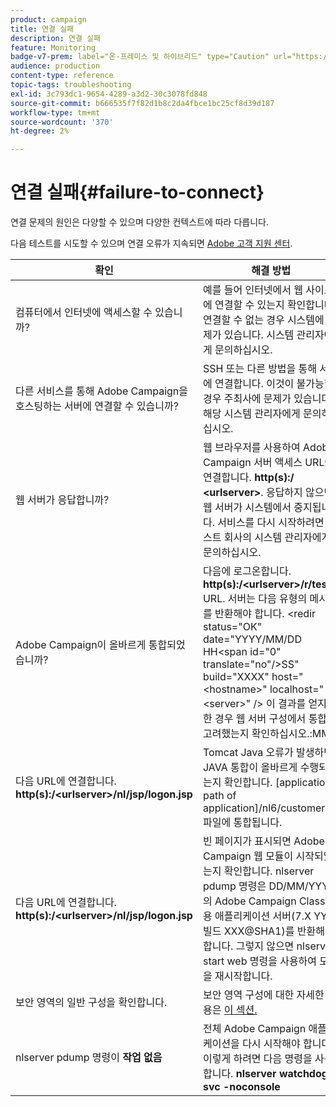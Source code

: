```yaml
---
product: campaign
title: 연결 실패
description: 연결 실패
feature: Monitoring
badge-v7-prem: label="온-프레미스 및 하이브리드" type="Caution" url="https://experienceleague.adobe.com/docs/campaign-classic/using/installing-campaign-classic/architecture-and-hosting-models/hosting-models-lp/hosting-models.html?lang=ko" tooltip="온-프레미스 및 하이브리드 배포에만 적용"
audience: production
content-type: reference
topic-tags: troubleshooting
exl-id: 3c793dc1-9654-4289-a3d2-30c3078fd848
source-git-commit: b666535f7f82d1b8c2da4fbce1bc25cf8d39d187
workflow-type: tm+mt
source-wordcount: '370'
ht-degree: 2%

---
```


# 연결 실패{#failure-to-connect}



연결 문제의 원인은 다양할 수 있으며 다양한 컨텍스트에 따라 다릅니다.

다음 테스트를 시도할 수 있으며 연결 오류가 지속되면 [Adobe 고객 지원 센터](https://helpx.adobe.com/kr/enterprise/admin-guide.html/enterprise/using/support-for-experience-cloud.ug.html).



<table> 
<thead> 
<tr> 
<th>확인<br /> </th> 
<th>해결 방법<br /> </th> 
</tr> 
</thead> 
<tbody> 
<tr> 
<td>컴퓨터에서 인터넷에 액세스할 수 있습니까?</td> 
<td>예를 들어 인터넷에서 웹 사이트에 연결할 수 있는지 확인합니다. 연결할 수 없는 경우 시스템에 문제가 있습니다. 시스템 관리자에게 문의하십시오.</td>
</tr>
<tr> 
<td>다른 서비스를 통해 Adobe Campaign을 호스팅하는 서버에 연결할 수 있습니까?</td> 
<td>SSH 또는 다른 방법을 통해 서버에 연결합니다. 이것이 불가능할 경우 주최사에 문제가 있습니다. 해당 시스템 관리자에게 문의하십시오.</td>
</tr>
<tr> 
<td>웹 서버가 응답합니까?</td> 
<td>웹 브라우저를 사용하여 Adobe Campaign 서버 액세스 URL에 연결합니다. <b>http(s):/ &lt;urlserver&gt;</b>. 응답하지 않으면 웹 서버가 시스템에서 중지됩니다. 서비스를 다시 시작하려면 호스트 회사의 시스템 관리자에게 문의하십시오.</td>
</tr>
<tr> 
<td>Adobe Campaign이 올바르게 통합되었습니까?</td> 
<td>다음에 로그온합니다. <b>http(s):/&lt;urlserver&gt;/r/test</b> URL. 서버는 다음 유형의 메시지를 반환해야 합니다. &lt;redir status="OK" date="YYYY/MM/DD HH&lt;span id="0" translate="no"/&gt;SS" build="XXXX" host="&lt;hostname&gt;" localhost="&lt;server&gt;" /&gt;
이 결과를 얻지 못한 경우 웹 서버 구성에서 통합을 고려했는지 확인하십시오.:MM:</td>
</tr>
<tr> 
<td>다음 URL에 연결합니다. <b>http(s):/&lt;urlserver&gt;/nl/jsp/logon.jsp</b></td>
<td>Tomcat Java 오류가 발생하면 JAVA 통합이 올바르게 수행되었는지 확인합니다. [application path of application]/nl6/customer.sh 파일에 통합됩니다.</td>
</tr>
<tr> 
<td>다음 URL에 연결합니다. <b>http(s):/&lt;urlserver&gt;/nl/jsp/logon.jsp</b></td>
<td>빈 페이지가 표시되면 Adobe Campaign 웹 모듈이 시작되었는지 확인합니다. nlserver pdump 명령은 DD/MM/YYYY의 Adobe Campaign Classic용 애플리케이션 서버(7.X YY.R 빌드 XXX@SHA1)를 반환해야 합니다. 그렇지 않으면 nlserver start web 명령을 사용하여 모듈을 재시작합니다.</td>
</tr>
<tr>
<td>보안 영역의 일반 구성을 확인합니다.</td>
<td>보안 영역 구성에 대한 자세한 내용은 <a href="https://experienceleague.adobe.com/docs/campaign-classic/using/installing-campaign-classic/additional-configurations/configuring-campaign-server.html#configuring-campaign-server"/>이 섹션.</a></td>
</tr>
<tr>
<td>nlserver pdump 명령이 <b>작업 없음</b></td>
<td>전체 Adobe Campaign 애플리케이션을 다시 시작해야 합니다. 이렇게 하려면 다음 명령을 사용합니다. <b>nlserver watchdog -svc -noconsole</b></td>
</tr>
</tbody> 
</table>
